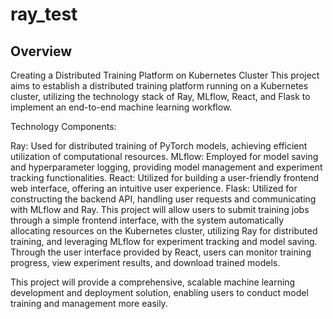 # ray_test
## Overview
Creating a Distributed Training Platform on Kubernetes Cluster
This project aims to establish a distributed training platform running on a Kubernetes cluster, utilizing the technology stack of Ray, MLflow, React, and Flask to implement an end-to-end machine learning workflow.

Technology Components:

Ray: Used for distributed training of PyTorch models, achieving efficient utilization of computational resources.
MLflow: Employed for model saving and hyperparameter logging, providing model management and experiment tracking functionalities.
React: Utilized for building a user-friendly frontend web interface, offering an intuitive user experience.
Flask: Utilized for constructing the backend API, handling user requests and communicating with MLflow and Ray.
This project will allow users to submit training jobs through a simple frontend interface, with the system automatically allocating resources on the Kubernetes cluster, utilizing Ray for distributed training, and leveraging MLflow for experiment tracking and model saving. Through the user interface provided by React, users can monitor training progress, view experiment results, and download trained models.

This project will provide a comprehensive, scalable machine learning development and deployment solution, enabling users to conduct model training and management more easily.
